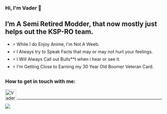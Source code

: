### Hi, I'm Vader 👋

## I’m A Semi Retired Modder, that now mostly just helps out the KSP-RO team.
- ⚡ While I do Enjoy Anime, I'm Not A Weeb.
- ⚡ I Always try to Speak Facts that may or may not hurt your feelings.
- ⚡ I Will Always Call out Bulls**t when i hear or see it.
- ⚡ I'm Getting Close to Earning my 30 Year Old Boomer Veteran Card.

### How to get in touch with me:

[<img align="left" alt="Vader | YouTube" width="35px" src="http://icons.iconarchive.com/icons/xenatt/the-circle/512/App-Twitter-icon.png" />][twitter]

<br />

---

![](https://github-readme-stats.vercel.app/api?username=vader111&show_icons=true&hide_border=true&count_private=true)

[twitter]: https://twitter.com/Vader111M
